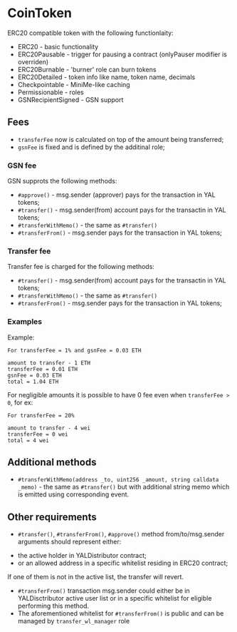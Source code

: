 # CoinToken

ERC20 compatible token with the following functionlaity:

* ERC20 - basic functionality
* ERC20Pausable - trigger for pausing a contract (onlyPauser modifier is overriden)
* ERC20Burnable - 'burner' role can burn tokens
* ERC20Detailed - token info like name, token name, decimals
* Checkpointable - MiniMe-like caching
* Permissionable - roles
* GSNRecipientSigned - GSN support





## Fees
* `transferFee` now is calculated on top of the amount being transferred;
* `gsnFee` is fixed and is defined by the additinal role;

### GSN fee

GSN supprots the following methods:
* `#approve()` - msg.sender (approver) pays for the transaction in YAL tokens;
* `#transfer()` - msg.sender(from) account pays for the transactin in YAL tokens;
* `#transferWithMemo()` - the same as `#transfer()`
* `#transferFrom()` - msg.sender pays for the transaction in YAL tokens;

### Transfer fee

Transfer fee is charged for the following methods:
* `#transfer()` - msg.sender(from) account pays for the transactin in YAL tokens;
* `#transferWithMemo()` - the same as `#transfer()`
* `#transferFrom()` - msg.sender pays for the transaction in YAL tokens;

### Examples
Example:
```
For transferFee = 1% and gsnFee = 0.03 ETH

amount to transfer - 1 ETH
transferFee = 0.01 ETH
gsnFee = 0.03 ETH
total = 1.04 ETH
```

For negligible amounts it is possible to have 0 fee even when `transferFee > 0`, for ex:

```
For transferFee = 20%

amount to transfer - 4 wei
transferFee = 0 wei
total = 4 wei
```

## Additional methods

* `#transferWithMemo(address _to, uint256 _amount, string calldata _memo)` - the same as `#transfer()` but with
additional string memo which is emitted using corresponding event.

## Other requirements

* `#transfer()`, `#transferFrom()`, `#approve()` method from/to/msg.sender arguments should represent either:
- the active holder in YALDistributor contract;
- or an allowed address in a specific whitelist residing in ERC20 contract;

If one of them is not in the active list, the transfer will revert.

* `#transferFrom()` transaction msg.sender could either be in YALDisctributor active user list or in a specific whitelist for eligible performing this method.
* The aforementioned whitelist for `#transferFrom()` is public and can be managed by `transfer_wl_manager` role

